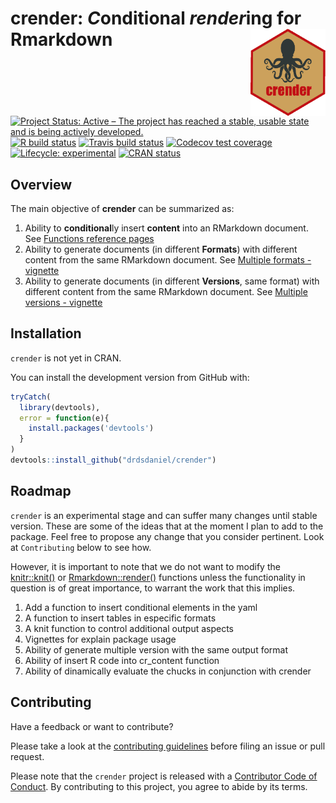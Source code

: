 
<!-- README.md is generated from README.Rmd. Please edit that file -->

# crender: *C*onditional *render*ing for Rmarkdown <img src="man/figures/logo.png" align="right" width=120 height=139 alt="" />

<!-- badges: start -->
[![Project Status: Active – The project has reached a stable, usable state and is being actively developed.](https://www.repostatus.org/badges/latest/active.svg)](https://www.repostatus.org/#active)
[![R build
status](https://github.com/drdsdaniel/crender/workflows/R-CMD-check/badge.svg)](https://github.com/drdsdaniel/crender/actions)
[![Travis build
status](https://travis-ci.com/drdsdaniel/crender.svg?branch=master)](https://travis-ci.com/drdsdaniel/crender)
[![Codecov test
coverage](https://codecov.io/gh/drdsdaniel/crender/branch/master/graph/badge.svg)](https://codecov.io/gh/drdsdaniel/crender?branch=master)
[![Lifecycle:
experimental](https://img.shields.io/badge/lifecycle-experimental-orange.svg)](https://www.tidyverse.org/lifecycle/#experimental)
[![CRAN
status](https://www.r-pkg.org/badges/version/crender)](https://CRAN.R-project.org/package=crender)
<!-- badges: end -->

## Overview

The main objective of **crender** can be summarized as:

1.  Ability to **conditional**ly insert **content** into an RMarkdown
    document. See [Functions reference pages](./reference/index.html)
2.  Ability to generate documents (in different **Formats**) with
    different content from the same RMarkdown document. See [Multiple
    formats - vignette](./articles/multiple-formats.html)
3.  Ability to generate documents (in different **Versions**, same
    format) with different content from the same RMarkdown document. See
    [Multiple versions - vignette](./articles/multiple-formats.html)

## Installation

`crender` is not yet in CRAN.
<!-- You can install the released version of crender from [CRAN](https://CRAN.R-project.org) with: -->

<!-- ``` r -->

<!-- install.packages("crender") -->

<!-- ``` -->

You can install the development version from GitHub with:

``` r
tryCatch(
  library(devtools),
  error = function(e){
    install.packages('devtools')
  }
)
devtools::install_github("drdsdaniel/crender")
```

## Roadmap

`crender` is an experimental stage and can suffer many changes until
stable version. These are some of the ideas that at the moment I plan to
add to the package. Feel free to propose any change that you consider
pertinent. Look at `Contributing` below to see how.

However, it is important to note that we do not want to modify the
[knitr::knit()](https://rdrr.io/github/forks-micael/knitr/man/knit.html)
or [Rmarkdown::render()](https://rdrr.io/cran/rmarkdown/man/render.html)
functions unless the functionality in question is of great importance,
to warrant the work that this implies.

1.  Add a function to insert conditional elements in the yaml
    <!-- Desarrollar esta función: author: "r crender::cr_toggle('Daniel E. de la Rosa', 'crender core team', only = NULL, cr_dbl = NULL)" -->
2.  A function to insert tables in especific formats
    <!-- Falta la función cr_table -->
3.  A knit function to control additional output aspects
4.  Vignettes for explain package usage
    <!-- La viñeta crender explica la mayoría de las funcionalidades con multiples formatos, referencia la viñeta de multiples versiones tanto como tal, como la opción de multilingual output. Una viñeta para las versiones con el mismo formato y en una seccón de esta sugerir la posibilidad de generar documento multilingue -->
5.  Ability of generate multiple version with the same output format
    <!-- Si de verdad puedo poner múltiples rmarkdown::render dentro de la function knit, cual es el plan para rmd.polyglot, entonces tambien puedo hacer que crender cree distintas versiones de un mismo documento. Utilizando ver1...vern en lugar de lang1...langn. La idea básicamente es que pongo tantos lang(ver) en los párametros como idiomas(versiones) del mismo documento quiero. Entonces mientras pueda hacer que la funcion knit ejecute rmarkdown::render tantas veces como estos parámetros haya, intercalandolos 1 a 1, entonces puedo manipular los cr_val, incluso puedo combinar esto con los formatos de documentos, es decir que puedo tener distintas versiones en varios formatos con algunas diferencias en cada uno. En fin, los formatos tienen sentido porque puedo hacer una presentación por ejemplo al mismo tiempo, o porque puedo tener una versión html con elementos interactivos. Las versiones vendrían primero que los idiomas, ya que con las versiones puedo hacer lo de los idiomas.
    
    Tener un parámetro ver_append que haga que las versiones posteriores incluyan las anteriores. Así me evito tener que estar escribiendo más y más versiones las funciones que aplican a más de una versión.
    
     En los parámetros para las versiones me gustaría incluir nombres para las versiones más que verdadero o falso.
    
    A la cr_knit function le pueda pasar un argumento correspondiente al nombre de salida del documento.
    
    cr_switch un valor específico para cada formato(lan/ver). Esto más para el yaml, para el contenido mejor utilizar el argumento cr_only -->
6.  Ability of insert R code into cr\_content function
    <!-- usar |&mean(df$x)| para insertar código a ser evaluado. o yo puedo hacer que internamente una funcion como cr_RCode(mean(df$x)) se traduzca en |&mean(df$x)| para luego operar sobre ello.-->
7.  Ability of dinamically evaluate the chucks in conjunction with
    crender
    <!-- Crear una función cr_eval() para evaluar el código R condicionalmente, y así nisiquiera evaluo el código cuando este no va a ser insertado en documento actual. Esto es algo similar a como funciona tryCatch incluso puede ser de este tipo que todo el código vaya dentro de ella o puedo hacer que funciones con %>% o mejor aún de ambas formas. En verdad resulta igual de peligroso que el argumento eval del chuck a menos que logre hacer algun tipo de dependencia que haga que el código se evalue solo si es necesario en cualquier parte del documento. -->

<!-- Puedo utilizar esto para la evaluación dinámica. https://bookdown.org/yihui/rmarkdown-cookbook/load-cache.html -->

## Contributing

Have a feedback or want to contribute?

Please take a look at the [contributing
guidelines](https://drdsdaniel.github.io/crender/CONTRIBUTING.html)
before filing an issue or pull request.

Please note that the `crender` project is released with a [Contributor
Code of
Conduct](https://contributor-covenant.org/version/2/0/CODE_OF_CONDUCT.html).
By contributing to this project, you agree to abide by its terms.
